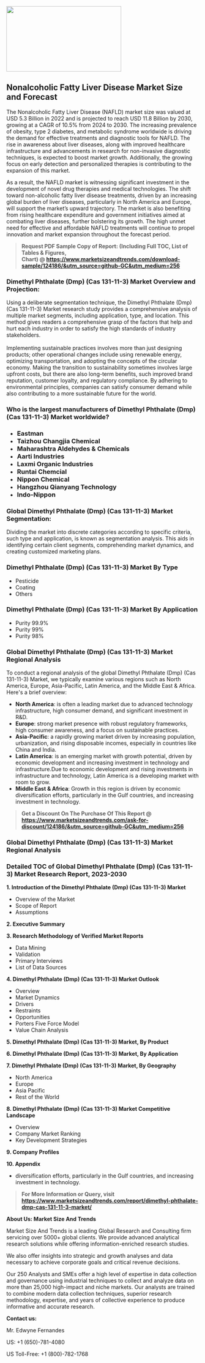<p><img class="alignnone size-medium wp-image-20088" src="https://ffe5etoiles.com/wp-content/uploads/2024/12/MST1-300x171.png" alt="" width="300" height="171" /></p><h2>Nonalcoholic Fatty Liver Disease Market Size and Forecast</h2><p>The Nonalcoholic Fatty Liver Disease (NAFLD) market size was valued at USD 5.3 Billion in 2022 and is projected to reach USD 11.8 Billion by 2030, growing at a CAGR of 10.5% from 2024 to 2030. The increasing prevalence of obesity, type 2 diabetes, and metabolic syndrome worldwide is driving the demand for effective treatments and diagnostic tools for NAFLD. The rise in awareness about liver diseases, along with improved healthcare infrastructure and advancements in research for non-invasive diagnostic techniques, is expected to boost market growth. Additionally, the growing focus on early detection and personalized therapies is contributing to the expansion of this market.</p><p>As a result, the NAFLD market is witnessing significant investment in the development of novel drug therapies and medical technologies. The shift toward non-alcoholic fatty liver disease treatments, driven by an increasing global burden of liver diseases, particularly in North America and Europe, will support the market’s upward trajectory. The market is also benefiting from rising healthcare expenditure and government initiatives aimed at combating liver diseases, further bolstering its growth. The high unmet need for effective and affordable NAFLD treatments will continue to propel innovation and market expansion throughout the forecast period.</p></p><blockquote id="" class=""><strong>Request PDF Sample Copy of Report: (Including Full TOC, List of Tables &amp; Figures, Chart)&nbsp;@&nbsp;<strong><a href="https://www.marketsizeandtrends.com/download-sample/124186/&utm_source=github-GC&utm_medium=256" target="_blank">https://www.marketsizeandtrends.com/download-sample/124186/&utm_source=github-GC&utm_medium=256</a></strong></strong></blockquote><h3 id="" class="">Dimethyl Phthalate (Dmp) (Cas 131-11-3) Market&nbsp;Overview and Projection:</h3><p id="" class="">Using a deliberate segmentation technique, the Dimethyl Phthalate (Dmp) (Cas 131-11-3) Market research study provides a comprehensive analysis of multiple market segments, including application, type, and location. This method gives readers a comprehensive grasp of the factors that help and hurt each industry in order to satisfy the high standards of industry stakeholders. <br /> <br />Implementing sustainable practices involves more than just designing products; other operational changes include using renewable energy, optimizing transportation, and adopting the concepts of the circular economy. Making the transition to sustainability sometimes involves large upfront costs, but there are also long-term benefits, such improved brand reputation, customer loyalty, and regulatory compliance. By adhering to environmental principles, companies can satisfy consumer demand while also contributing to a more sustainable future for the world.</p><h3 id="" class="">Who is the largest manufacturers of&nbsp;Dimethyl Phthalate (Dmp) (Cas 131-11-3) Market worldwide?</h3><h3 class=""><p><ul><li>Eastman </li><li> Taizhou Changjia Chemical </li><li> Maharashtra Aldehydes & Chemicals </li><li> Aarti Industries </li><li> Laxmi Organic Industries </li><li> Runtai Chemcial </li><li> Nippon Chemical </li><li> Hangzhou Qianyang Technology </li><li> Indo-Nippon</li></ul></p></h3><h3 id="" class="">Global&nbsp;Dimethyl Phthalate (Dmp) (Cas 131-11-3) Market Segmentation:</h3><p id="" class="">Dividing the market into discrete categories according to specific criteria, such type and application, is known as segmentation analysis. This aids in identifying certain client segments, comprehending market dynamics, and creating customized marketing plans.</p><h3 id="" class="">Dimethyl Phthalate (Dmp) (Cas 131-11-3) Market&nbsp;By Type</h3><p><p><ul><li>Pesticide</li><li> Coating</li><li> Others</p></li></ul></p></p><h3 id="" class="">Dimethyl Phthalate (Dmp) (Cas 131-11-3) Market&nbsp;By Application</h3><p class=""><p><ul><li>Purity 99.9%</li><li> Purity 99%</li><li> Purity 98%</li></ul></p></p><h3 id="" class="">Global Dimethyl Phthalate (Dmp) (Cas 131-11-3) Market Regional Analysis</h3><p id="" class="">To conduct a regional analysis of the global Dimethyl Phthalate (Dmp) (Cas 131-11-3) Market, we typically examine various regions such as North America, Europe, Asia-Pacific, Latin America, and the Middle East &amp; Africa. Here's a brief overview:</p><ul><li><strong>North America</strong>: is often a leading market due to advanced technology infrastructure, high consumer demand, and significant investment in R&amp;D.</li><li><strong>Europe</strong>: strong market presence with robust regulatory frameworks, high consumer awareness, and a focus on sustainable practices.</li><li><strong>Asia-Pacific</strong>: a rapidly growing market driven by increasing population, urbanization, and rising disposable incomes, especially in countries like China and India.</li><li><strong>Latin America</strong>: is an emerging market with growth potential, driven by economic development and increasing investment in technology and infrastructure.Due to economic development and rising investments in infrastructure and technology, Latin America is a developing market with room to grow.</li><li><strong>Middle East &amp; Africa</strong>: Growth in this region is driven by economic diversification efforts, particularly in the Gulf countries, and increasing investment in technology.</li></ul><blockquote id="" class=""><strong>Get a Discount On The Purchase Of This Report @ <strong><a href="https://www.marketsizeandtrends.com/ask-for-discount/124186/&utm_source=github-GC&utm_medium=256" target="_blank">https://www.marketsizeandtrends.com/ask-for-discount/124186/&utm_source=github-GC&utm_medium=256</a></strong></strong></blockquote><h3 id="" class="">Global Dimethyl Phthalate (Dmp) (Cas 131-11-3) Market Regional Analysis</h3><h3 id="" class="">Detailed TOC of Global Dimethyl Phthalate (Dmp) (Cas 131-11-3) Market Research Report, 2023-2030</h3><p id="" class=""><strong>1. Introduction of the Dimethyl Phthalate (Dmp) (Cas 131-11-3) Market</strong></p><ul><li>Overview of the Market</li><li>Scope of Report</li><li>Assumptions</li></ul><p id="" class=""><strong>2. Executive Summary</strong></p><p id="" class=""><strong>3. Research Methodology of Verified Market Reports</strong></p><ul><li>Data Mining</li><li>Validation</li><li>Primary Interviews</li><li>List of Data Sources</li></ul><p id="" class=""><strong>4. Dimethyl Phthalate (Dmp) (Cas 131-11-3) Market Outlook</strong></p><ul><li>Overview</li><li>Market Dynamics</li><li>Drivers</li><li>Restraints</li><li>Opportunities</li><li>Porters Five Force Model</li><li>Value Chain Analysis</li></ul><p id="" class=""><strong>5. Dimethyl Phthalate (Dmp) (Cas 131-11-3) Market, By Product</strong></p><p id="" class=""><strong>6. Dimethyl Phthalate (Dmp) (Cas 131-11-3) Market, By Application</strong></p><p id="" class=""><strong>7. Dimethyl Phthalate (Dmp) (Cas 131-11-3) Market, By Geography</strong></p><ul><li>North America</li><li>Europe</li><li>Asia Pacific</li><li>Rest of the World</li></ul><p id="" class=""><strong>8. Dimethyl Phthalate (Dmp) (Cas 131-11-3) Market Competitive Landscape</strong></p><ul><li>Overview</li><li>Company Market Ranking</li><li>Key Development Strategies</li></ul><p id="" class=""><strong>9. Company Profiles</strong></p><p id="" class=""><strong>10. Appendix</strong></p><ul><li>diversification efforts, particularly in the Gulf countries, and increasing investment in technology.</li></ul><blockquote id="" class=""><strong>For More Information or Query, visit <strong><strong><a href="https://www.marketsizeandtrends.com/report/dimethyl-phthalate-dmp-cas-131-11-3-market/" target="_blank">https://www.marketsizeandtrends.com/report/dimethyl-phthalate-dmp-cas-131-11-3-market/</a></strong></strong></strong></blockquote><p id="" class=""><strong>About Us: Market Size And Trends</strong></p><p id="" class="">Market Size And Trends is a leading Global Research and Consulting firm servicing over 5000+ global clients. We provide advanced analytical research solutions while offering information-enriched research studies.</p><p id="" class="">We also offer insights into strategic and growth analyses and data necessary to achieve corporate goals and critical revenue decisions.</p><p id="" class="">Our 250 Analysts and SMEs offer a high level of expertise in data collection and governance using industrial techniques to collect and analyze data on more than 25,000 high-impact and niche markets. Our analysts are trained to combine modern data collection techniques, superior research methodology, expertise, and years of collective experience to produce informative and accurate research.</p><p id="" class=""><strong>Contact us:</strong></p><p id="" class="">Mr. Edwyne Fernandes</p><p id="" class="">US: +1 (650)-781-4080</p><p id="" class="">US Toll-Free: +1 (800)-782-1768</p>
